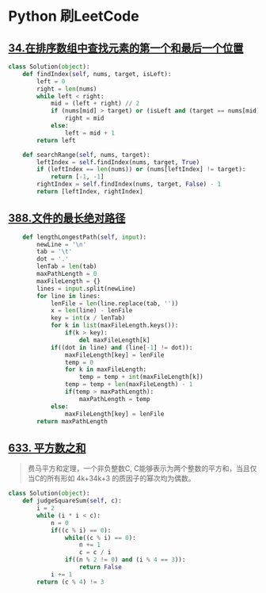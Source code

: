 # Python 刷LeetCode

## [34.在排序数组中查找元素的第一个和最后一个位置][34]

``` python
class Solution(object):
    def findIndex(self, nums, target, isLeft):
        left = 0
        right = len(nums)
        while left < right:
            mid = (left + right) // 2
            if (nums[mid] > target) or (isLeft and (target == nums[mid])):
                right = mid
            else:
                left = mid + 1
        return left

    def searchRange(self, nums, target):
        leftIndex = self.findIndex(nums, target, True)
        if (leftIndex == len(nums)) or (nums[leftIndex] != target):
            return [-1, -1]
        rightIndex = self.findIndex(nums, target, False) - 1
        return [leftIndex, rightIndex]  
```

## [388.文件的最长绝对路径][388]

``` python
    def lengthLongestPath(self, input):
        newLine = '\n'
        tab = '\t'
        dot = '.'
        lenTab = len(tab)
        maxPathLength = 0
        maxFileLength = {}
        lines = input.split(newLine)
        for line in lines:
            lenFile = len(line.replace(tab, ''))
            x = len(line) - lenFile
            key = int(x / lenTab)            
            for k in list(maxFileLength.keys()):
                if(k > key):
                    del maxFileLength[k]
            if((dot in line) and (line[-1] != dot)):
                maxFileLength[key] = lenFile
                temp = 0
                for k in maxFileLength:
                    temp = temp + int(maxFileLength[k])
                temp = temp + len(maxFileLength) - 1
                if(temp > maxPathLength):
                    maxPathLength = temp
            else:
                maxFileLength[key] = lenFile
        return maxPathLength
```

## [633. 平方数之和][633]
> 费马平方和定理，一个非负整数C, C能够表示为两个整数的平方和，当且仅当C的所有形如 4k+34k+3 的质因子的幂次均为偶数。
``` python
class Solution(object):
    def judgeSquareSum(self, c):
        i = 2
        while (i * i < c):
            n = 0
            if((c % i) == 0):
                while((c % i) == 0):
                    n += 1
                    c = c / i
                if((n % 2 != 0) and (i % 4 == 3)):
                    return False
            i += 1
        return (c % 4) != 3

```


[34]:https://leetcode-cn.com/problems/find-first-and-last-position-of-element-in-sorted-array/
[388]:https://leetcode-cn.com/problems/longest-absolute-file-path/
[633]:https://leetcode-cn.com/problems/sum-of-square-numbers/
